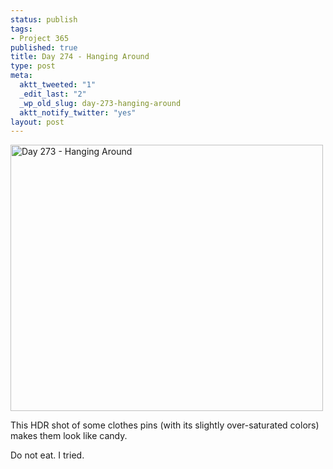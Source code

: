 ```yaml
--- 
status: publish
tags: 
- Project 365
published: true
title: Day 274 - Hanging Around
type: post
meta: 
  aktt_tweeted: "1"
  _edit_last: "2"
  _wp_old_slug: day-273-hanging-around
  aktt_notify_twitter: "yes"
layout: post
---
```

<a href="http://www.flickr.com/photos/freeed/6202368500/" title="Day 273 - Hanging Around by Fred​, on Flickr"><img src="http://farm7.static.flickr.com/6149/6202368500_dd6c75a6e0.jpg" width="500" height="426" alt="Day 273 - Hanging Around"/></a>

This HDR shot of some clothes pins (with its slightly over-saturated colors) makes them look like candy.

Do not eat. I tried.
